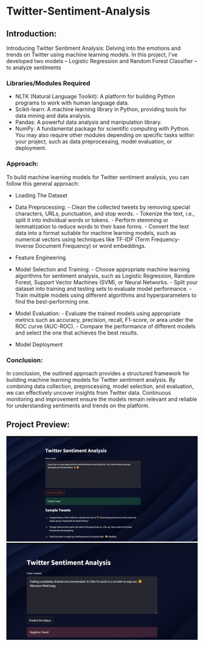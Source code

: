 # Twitter-Sentiment-Analysis

## Introduction: ##
Introducing Twitter Sentiment Analysis: Delving into the emotions and trends on Twitter using machine learning models. In this project, I've developed two models – Logistic Regression and Random Forest Classifier – to analyze sentiments

### Libraries/Modules Required ###
- NLTK (Natural Language Toolkit): A platform for building Python programs to work with human language data.
- Scikit-learn: A machine learning library in Python, providing tools for data mining and data analysis.
- Pandas: A powerful data analysis and manipulation library.
- NumPy: A fundamental package for scientific computing with Python.
You may also require other modules depending on specific tasks within your project, such as data preprocessing, model evaluation, or deployment.

### Approach: ###
To build machine learning models for Twitter sentiment analysis, you can follow this general approach:

- Loading The Dataset
- Data Preprocessing:
        - Clean the collected tweets by removing special characters, URLs, punctuation, and stop words.
        - Tokenize the text, i.e., split it into individual words or tokens.
        - Perform stemming or lemmatization to reduce words to their base forms.
        - Convert the text data into a format suitable for machine learning models, such as numerical vectors using techniques like TF-IDF (Term Frequency-Inverse Document Frequency) or word embeddings.
- Feature Engineering
- Model Selection and Training:
        - Choose appropriate machine learning algorithms for sentiment analysis, such as Logistic Regression, Random Forest, Support Vector Machines (SVM), or Neural Networks.
        - Split your dataset into training and testing sets to evaluate model performance.
        - Train multiple models using different algorithms and hyperparameters to find the best-performing one.
- Model Evaluation:
        - Evaluate the trained models using appropriate metrics such as accuracy, precision, recall, F1-score, or area under the ROC curve (AUC-ROC).
        - Compare the performance of different models and select the one that achieves the best results.

- Model Deployment

### Conclusion: ###
In conclusion, the outlined approach provides a structured framework for building machine learning models for Twitter sentiment analysis. By combining data collection, preprocessing, model selection, and evaluation, we can effectively uncover insights from Twitter data. Continuous monitoring and improvement ensure the models remain relevant and reliable for understanding sentiments and trends on the platform.

## Project Preview: ##

![alt text](image.png)
![alt text](image-1.png)
